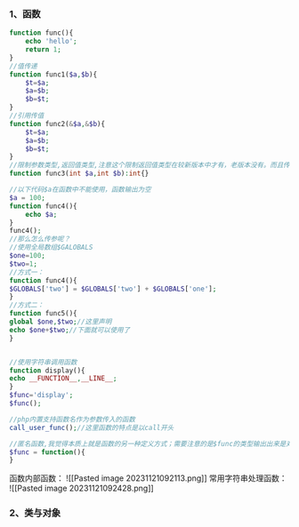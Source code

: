 ### 1、函数
```php
function func(){
	echo 'hello';
	return 1;
} 
//值传递
function func1($a,$b){
	$t=$a;
	$a=$b;
	$b=$t;
}
//引用传值
function func2(&$a,&$b){
	$t=$a;
	$a=$b;
	$b=$t;
}
//限制参数类型,返回值类型,注意这个限制返回值类型在较新版本中才有，老版本没有。而且传参不为限定类型也不报错
function func3(int $a,int $b):int{}

//以下代码$a在函数中不能使用，函数输出为空
$a = 100;
function func4(){
	echo $a;
}
func4();
//那么怎么传参呢？
//使用全局数组$GALOBALS
$one=100;
$two=1;
//方式一：
function func4(){
$GLOBALS['two'] = $GLOBALS['two'] + $GLOBALS['one'];
}
//方式二：
function func5(){
global $one,$two;//这里声明
echo $one+$two;//下面就可以使用了
}


//使用字符串调用函数
function display(){
echo __FUNCTION__,__LINE__;
}
$func='display';
$func();

//php内置支持函数名作为参数传入的函数
call_user_func();//这里函数的特点是以call开头

//匿名函数,我觉得本质上就是函数的另一种定义方式；需要注意的是$func的类型输出出来是对象
$func = function(){
}
```
函数内部函数：
![[Pasted image 20231121092113.png]]
常用字符串处理函数：
![[Pasted image 20231121092428.png]]


### 2、类与对象
```php


```
